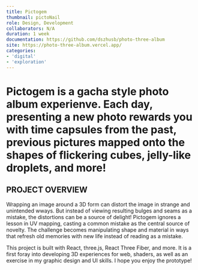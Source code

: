 ```yaml
---
title: Pictogem
thumbnail: pictoNail
role: Design, Development
collaborators: N/A
duration: 1 week
documentation: https://github.com/dszhusb/photo-three-album
site: https://photo-three-album.vercel.app/
categories:
- 'digital'
- 'exploration'
---
```


<script>
    import ImageGrid from '$lib/components/article/ImageGrid.svelte'
    import HeroImage from '$lib/components/article/HeroImage.svelte'
    import YoutubeEmbed from '$lib/components/article/YoutubeEmbed.svelte'

    const p = 'pictogem/'
    const screenshots = [p + 'gal1', p + 'gal2', p + 'gal3', p + 'gal4']
    const hero = p + 'sket'

    const demo = "oXNYHTHYJD8"
</script>

# Pictogem is a gacha style photo album experienve. Each day, presenting a new photo rewards you with time capsules from the past, previous pictures mapped onto the shapes of flickering cubes, jelly-like droplets, and more!

<ImageGrid links={screenshots} description="Pictogem Screencaps" />

## PROJECT OVERVIEW

Wrapping an image around a 3D form can distort the image in strange and unintended wways. But instead of viewing resulting bulges and seams as a mistake, the distortions can be a source of delight! Pictogem ignores a lesson in UV mapping, casting a common mistake as the central source of novelty. The challenge becomes manipulating shape and material in ways that refresh old memories with new life instead of reading as a mistake.

This project is built with React, three.js, React Three Fiber, and more. It is a first foray into developing 3D experiences for web, shaders, as well as an exercise in my graphic design and UI skills. I hope you enjoy the prototype!

